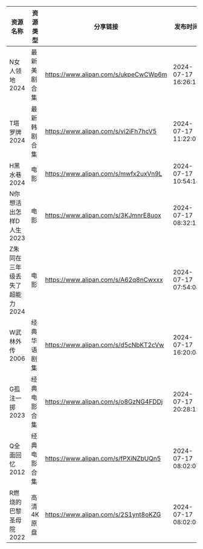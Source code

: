 | 资源名称              | 资源类型   | 分享链接                                 | 发布时间                |
| ----------------- | ------ | ------------------------------------ | ------------------- |
| N女人领地2024         | 最新美剧合集 | https://www.alipan.com/s/ukpeCwCWp6m | 2024-07-17 16:26:13 |
| T塔罗牌2024          | 最新韩剧合集 | https://www.alipan.com/s/vi2iFh7hcV5 | 2024-07-17 11:22:07 |
| H黑水巷2024          | 电影     | https://www.alipan.com/s/mwfx2uxVn9L | 2024-07-17 10:54:14 |
| N你想活出怎样D人生2023    | 电影     | https://www.alipan.com/s/3KJmnrE8uox | 2024-07-17 08:32:12 |
| Z朱同在三年级丢失了超能力2024 | 电影     | https://www.alipan.com/s/A62q8nCwxxx | 2024-07-17 07:54:08 |
| W武林外传2006         | 经典华语剧集 | https://www.alipan.com/s/d5cNbKT2cVw | 2024-07-17 16:20:08 |
| G孤注一掷2023         | 经典电影合集 | https://www.alipan.com/s/o8GzNG4FDDj | 2024-07-17 20:28:12 |
| Q全面回忆2012         | 经典电影合集 | https://www.alipan.com/s/fPXiNZbUQn5 | 2024-07-17 08:02:07 |
| R燃烧的巴黎圣母院2022     | 高清4K原盘 | https://www.alipan.com/s/2S1ynt8oKZG | 2024-07-17 08:02:05 |
